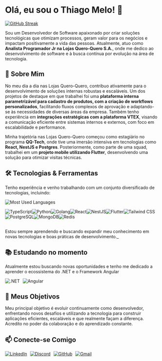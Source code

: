 # Olá, eu sou o Thiago Melo! 👋

<a href="https://git.io/streak-stats" target="_blank" rel="noopener noreferrer">
    <img 
      alt="GitHub Streak" 
      src="https://streak-stats.demolab.com?user=thmelodev&theme=dark&locale=pt_BR&short_numbers=true" 
      style="max-width: 100%; height: auto;" 
    />
</a>


Sou um Desenvolvedor de Software apaixonado por criar soluções tecnológicas que otimizam processos, geram valor para os negócios e impactam positivamente a vida das pessoas. Atualmente, atuo como **Analista Programador Jr na Lojas Quero-Quero S.A.**, onde me dedico ao desenvolvimento de software e à busca contínua por evolução na área de tecnologia.

## 🚀 Sobre Mim

No meu dia a dia nas Lojas Quero-Quero, contribuo ativamente para o desenvolvimento de soluções internas robustas e escaláveis. Um dos projetos de destaque em que trabalhei foi uma **plataforma interna parametrizável para cadastro de produtos, com a criação de workflows personalizados**, facilitando fluxos complexos de aprovação e adaptando-se às necessidades de diversas áreas da empresa. Também tenho experiência em **integrações estratégicas com a plataforma VTEX**, visando a comunicação eficiente entre sistemas internos e externos, com foco em escalabilidade e performance.

Minha trajetória nas Lojas Quero-Quero começou como estagiário no programa **QQ-Tech**, onde tive uma imersão intensiva em tecnologias como **React, NestJS e Postgres**. Posteriormente, como parte de uma squad, trabalhei em um **projeto mobile utilizando Flutter**, desenvolvendo uma solução para otimizar visitas técnicas.

## 🛠️ Tecnologias & Ferramentas

Tenho experiência e venho trabalhando com um conjunto diversificado de tecnologias, incluindo:

 <img 
    alt="Most Used Languages" 
    src="https://github-readme-stats-git-masterrstaa-rickstaa.vercel.app/api/top-langs/?username=thmelodev&layout=compact&bg_color=000&border_color=30A3DC&title_color=E94D5F&text_color=FFF" 
    style="max-width: 100%; height: auto;" 
  />

<div style="display: flex; flex-wrap: wrap;">
  <img src="https://img.shields.io/badge/TypeScript-007ACC?style=for-the-badge&logo=typescript&logoColor=white" alt="TypeScript" />
  <img src="https://img.shields.io/badge/python-3670A0?style=for-the-badge&logo=python&logoColor=ffdd54" alt="Python" />
  <img src="https://img.shields.io/badge/Go-00ADD8?style=for-the-badge&logo=go&logoColor=white" alt="Golang" />
  <img src="https://img.shields.io/badge/React-20232A?style=for-the-badge&logo=react&logoColor=61DAFB" alt="React" />
  <img src="https://img.shields.io/badge/nestjs-%23E0234E.svg?style=for-the-badge&logo=nestjs&logoColor=white" alt="NestJS" />
  <img src="https://img.shields.io/badge/Flutter-02569B?style=for-the-badge&logo=flutter&logoColor=white" alt="Flutter" />
  <img src="https://img.shields.io/badge/tailwindcss-%2338B2AC.svg?style=for-the-badge&logo=tailwind-css&logoColor=white" alt="Tailwind CSS" />
  <img src="https://img.shields.io/badge/PostgreSQL-000?style=for-the-badge&logo=postgresql" alt="PostgreSQL" />
  <img src="https://img.shields.io/badge/MongoDB-%234ea94b.svg?style=for-the-badge&logo=mongodb&logoColor=white" alt="MongoDB" />
  <img src="https://img.shields.io/badge/redis-%23DD0031.svg?style=for-the-badge&logo=redis&logoColor=white" alt="Redis" />
</div>
<br>

Estou sempre aprendendo e buscando expandir meu conhecimento em novas tecnologias e boas práticas de desenvolvimento.\_

## 📚 Estudando no momento

Atualmente estou buscando novas oportunidades e tenho me dedicado a aprender o ecossistema do .NET e o Framework Angular

<div style="display: flex; flex-wrap: wrap; gap: 10px;">
  <img src="https://img.shields.io/badge/.NET-5C2D91?style=for-the-badge&logo=.net&logoColor=white" alt=".NET" />
  <img src="https://img.shields.io/badge/Angular-DD0031?style=for-the-badge&logo=angular&logoColor=white" alt="Angular" />
</div>

## 🌱 Meus Objetivos

Meu principal objetivo é evoluir continuamente como desenvolvedor, enfrentando novos desafios e utilizando a tecnologia para construir aplicações eficientes, escaláveis e que realmente façam a diferença. Acredito no poder da colaboração e do aprendizado constante.

## 📫 Conecte-se Comigo

<div style="display: flex; flex-wrap: wrap; gap: 10px;">
  <a href="https://www.linkedin.com/in/thmelodev/" target="_blank" rel="noopener noreferrer">
    <img src="https://img.shields.io/badge/LinkedIn-0077B5?style=for-the-badge&logo=linkedin&logoColor=white" alt="LinkedIn" />
  </a>
  
  <a href="https://discord.com/channels/@thiagomelo/" target="_blank" rel="noopener noreferrer">
    <img src="https://img.shields.io/badge/Discord-7289DA?style=for-the-badge&logo=discord&logoColor=white" alt="Discord" />
  </a>
  
  <a href="https://github.com/thmelodev" target="_blank" rel="noopener noreferrer">
    <img src="https://img.shields.io/badge/GitHub-100000?style=for-the-badge&logo=github&logoColor=white" alt="GitHub" />
  </a>
  
  <a href="mailto:thiagomelo0509@gmail.com">
    <img src="https://img.shields.io/badge/Gmail-333333?style=for-the-badge&logo=gmail&logoColor=red" alt="Gmail" />
  </a>
</div>
